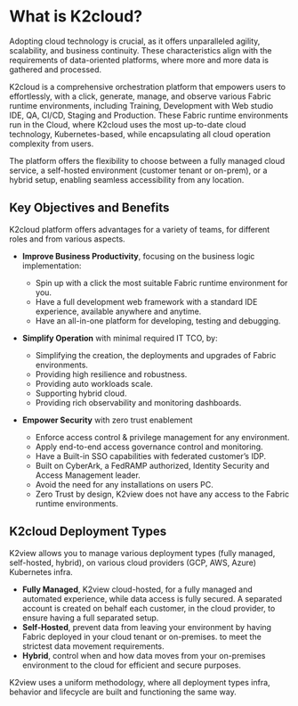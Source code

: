 # What is K2cloud?

Adopting cloud technology is crucial, as it offers unparalleled agility, scalability, and business continuity. These characteristics align with the requirements of data-oriented platforms, where more and more data is gathered and processed.

K2cloud is a comprehensive orchestration platform that empowers users to effortlessly, with a click, generate, manage, and observe various Fabric runtime environments, including Training, Development with Web studio IDE, QA, CI/CD, Staging and Production. These Fabric runtime environments run in the Cloud, where K2cloud uses the most up-to-date cloud technology, Kubernetes-based, while encapsulating all cloud operation complexity from users.

The platform offers the flexibility to choose between a fully managed cloud service, a self-hosted environment (customer tenant or on-prem), or a hybrid setup, enabling seamless accessibility from any location.

## Key Objectives and Benefits

K2cloud platform offers advantages for a variety of teams, for different roles and from various aspects.

* **Improve Business Productivity**, focusing on the business logic implementation:
  * Spin up with a click the most suitable Fabric runtime environment for you.
  * Have a full development web framework with a standard IDE experience, available anywhere and anytime.
  * Have an all-in-one platform for developing, testing and debugging.

* **Simplify Operation** with minimal required IT TCO, by:
  * Simplifying the creation, the deployments and upgrades of Fabric environments.
  * Providing high resilience and robustness.
  * Providing auto workloads scale.
  * Supporting hybrid cloud.
  * Providing rich observability and monitoring dashboards.

* **Empower Security** with zero trust enablement
  * Enforce access control & privilege management for any environment.
  * Apply end-to-end access governance control and monitoring.
  * Have a Built-in SSO capabilities with federated customer’s IDP.
  * Built on CyberArk, a FedRAMP authorized, Identity Security and Access Management leader.
  * Avoid the need for any installations on users PC.
  * Zero Trust by design, K2view does not have any access to the Fabric runtime environments.



## K2cloud Deployment Types

K2view allows you to manage various deployment types (fully managed, self-hosted, hybrid), on various cloud providers (GCP, AWS, Azure) Kubernetes infra.

* **Fully Managed**, K2view cloud-hosted, for a fully managed and automated experience, while data access is fully secured. A separated account is created on behalf each customer, in the cloud provider, to ensure having a full separated setup. 
* **Self-Hosted**, prevent data from leaving your environment by having Fabric deployed in your cloud tenant or on-premises. to meet the strictest data movement requirements.
* **Hybrid**, control when and how data moves from your on-premises environment to the cloud for efficient and secure purposes.

K2view uses a uniform methodology, where all deployment types infra, behavior and lifecycle are built and functioning the same way.


